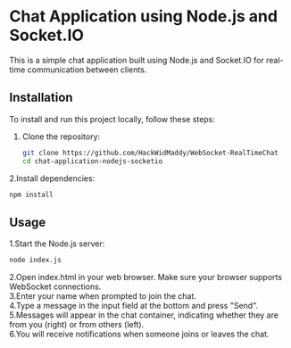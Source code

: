 # Chat Application using Node.js and Socket.IO

This is a simple chat application built using Node.js and Socket.IO for real-time communication between clients.

## Installation

To install and run this project locally, follow these steps:

1. Clone the repository:

   ```bash
   git clone https://github.com/HackWidMaddy/WebSocket-RealTimeChat
   cd chat-application-nodejs-socketio

2.Install dependencies:
   ```bash
   npm install
```
## Usage
1.Start the Node.js server:
   ```bash
   node index.js
```
2.Open index.html in your web browser. Make sure your browser supports WebSocket connections.<br>
3.Enter your name when prompted to join the chat.<br>
4.Type a message in the input field at the bottom and press "Send".<br>
5.Messages will appear in the chat container, indicating whether they are from you (right) or from others (left).<br>
6.You will receive notifications when someone joins or leaves the chat.
